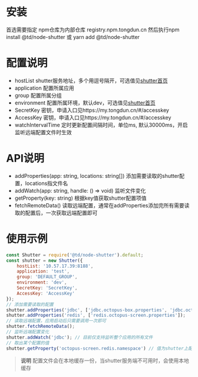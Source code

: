 # 安装

首选需要指定 npm仓库为内部仓库 registry.npm.tongdun.cn
然后执行npm install @td/node-shutter 或 yarn add @td/node-shutter

# 配置说明

- hostList shutter服务地址，多个用逗号隔开，可选值见[shutter首页](https://shutter.tongdun.cn)
- application 配置所属应用
- group 配置所属分组
- environment 配置所属环境，默认dev，可选值见[shutter首页](https://shutter.tongdun.cn)
- SecretKey 密钥，申请入口见https://my.tongdun.cn/#/accesskey
- AccessKey 密钥，申请入口见https://my.tongdun.cn/#/accesskey
- watchIntervalTime 定时更新配置间隔时间，单位ms, 默认30000ms，开启监听远端配置文件时生效

# API说明

- addProperties(app: string, locations: string[]) 添加需要读取的shutter配置，locations指文件名
- addWatch(app: string, handle: () => void) 监听文件变化
- getProperty(key: string) 根据key值获取shutter配置项值
- fetchRemoteData() 读取远端配置，通常在addProperties添加完所有需要读取的配置后，一次获取远端配置即可

# 使用示例

```js
const Shutter = require('@td/node-shutter').default;
const shutter = new Shutter({
    hostList: '10.57.17.39:8188',
    application: 'test',
    group: 'DEFAULT_GROUP',
    environment: 'dev',
    SecretKey: 'SecretKey',
    AccessKey: 'AccessKey'
});
// 添加需要读取的配置
shutter.addProperties('jdbc', ['jdbc.octopus-box.properties', 'jdbc.octopus-gaea.properties']);
shutter.addProperties('redis', ['redis.octopus-screen.properties']);
// 读取远端配置，应用启动后只需要调用一次即可
shutter.fetchRemoteData();
// 监听远端配置变化
shutter.addWatch('jdbc'); // 目前仅支持监听整个应用的所有文件
// 取出某个配置的值
shutter.getProperty('octopus-screen.redis.namespace') // 值为shutter上配置的octopus-screen
```

> **说明** 配置文件会在本地缓存一份，当shutter服务端不可用时，会使用本地缓存